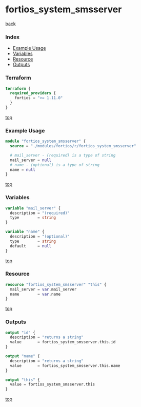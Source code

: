 # fortios_system_smsserver

[back](../fortios.md)

### Index

- [Example Usage](#example-usage)
- [Variables](#variables)
- [Resource](#resource)
- [Outputs](#outputs)

### Terraform

```terraform
terraform {
  required_providers {
    fortios = ">= 1.11.0"
  }
}
```

[top](#index)

### Example Usage

```terraform
module "fortios_system_smsserver" {
  source = "./modules/fortios/r/fortios_system_smsserver"

  # mail_server - (required) is a type of string
  mail_server = null
  # name - (optional) is a type of string
  name = null
}
```

[top](#index)

### Variables

```terraform
variable "mail_server" {
  description = "(required)"
  type        = string
}

variable "name" {
  description = "(optional)"
  type        = string
  default     = null
}
```

[top](#index)

### Resource

```terraform
resource "fortios_system_smsserver" "this" {
  mail_server = var.mail_server
  name        = var.name
}
```

[top](#index)

### Outputs

```terraform
output "id" {
  description = "returns a string"
  value       = fortios_system_smsserver.this.id
}

output "name" {
  description = "returns a string"
  value       = fortios_system_smsserver.this.name
}

output "this" {
  value = fortios_system_smsserver.this
}
```

[top](#index)